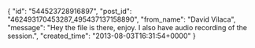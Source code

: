  {
   "id": "544523728916897",
   "post_id": "462493170453287_495437137158890",
   "from_name": "David Vilaca",
   "message": "Hey the file is there, enjoy. I also have audio recording of the session.",
   "created_time": "2013-08-03T16:31:54+0000"
 }
